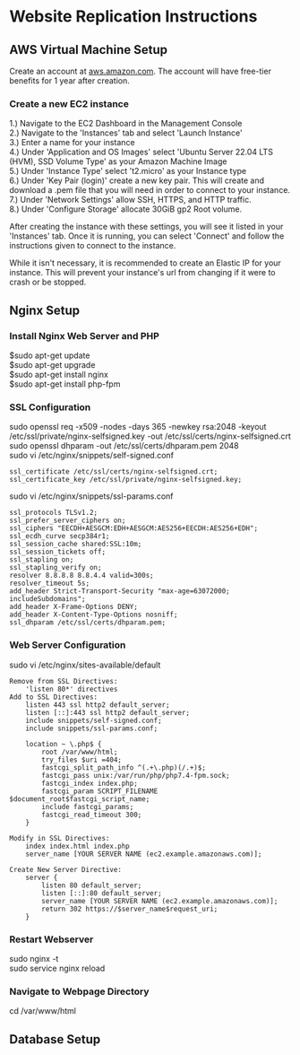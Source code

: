 # Website Replication Instructions
## AWS Virtual Machine Setup
Create an account at [aws.amazon.com](https://aws.amazon.com/).
The account will have free-tier benefits for 1 year after creation.
### Create a new EC2 instance
1.) Navigate to the EC2 Dashboard in the Management Console\
2.) Navigate to the 'Instances' tab and select 'Launch Instance'\
3.) Enter a name for your instance\
4.) Under 'Application and OS Images' select 'Ubuntu Server 22.04 LTS (HVM), SSD Volume Type' as your Amazon Machine Image\
5.) Under 'Instance Type' select 't2.micro' as your Instance type\
6.) Under 'Key Pair (login)' create a new key pair. This will create and download a .pem file that you will need in order to connect to your instance.\
7.) Under 'Network Settings' allow SSH, HTTPS, and HTTP traffic.\
8.) Under 'Configure Storage' allocate 30GiB gp2 Root volume.

After creating the instance with these settings, you will see it listed in your 'Instances' tab. Once it is running, you can select 'Connect' and follow the instructions given to connect to the instance.

While it isn't necessary, it is recommended to create an Elastic IP for your instance. This will prevent your instance's url from changing if it were to crash or be stopped.

## Nginx Setup
### Install Nginx Web Server and PHP
$sudo apt-get update\
$sudo apt-get upgrade\
$sudo apt-get install nginx\
$sudo apt-get install php-fpm

### SSL Configuration
sudo openssl req -x509 -nodes -days 365 -newkey rsa:2048 -keyout /etc/ssl/private/nginx-selfsigned.key -out /etc/ssl/certs/nginx-selfsigned.crt\
sudo openssl dhparam -out /etc/ssl/certs/dhparam.pem 2048\
sudo vi /etc/nginx/snippets/self-signed.conf
```
ssl_certificate /etc/ssl/certs/nginx-selfsigned.crt;
ssl_certificate_key /etc/ssl/private/nginx-selfsigned.key;
```
sudo vi /etc/nginx/snippets/ssl-params.conf
```
ssl_protocols TLSv1.2;
ssl_prefer_server_ciphers on;
ssl_ciphers "EECDH+AESGCM:EDH+AESGCM:AES256+EECDH:AES256+EDH";
ssl_ecdh_curve secp384r1;
ssl_session_cache shared:SSL:10m;
ssl_session_tickets off;
ssl_stapling on;
ssl_stapling_verify on;
resolver 8.8.8.8 8.8.4.4 valid=300s;
resolver_timeout 5s;
add_header Strict-Transport-Security "max-age=63072000; includeSubdomains";
add_header X-Frame-Options DENY;
add_header X-Content-Type-Options nosniff;
ssl_dhparam /etc/ssl/certs/dhparam.pem;
```

### Web Server Configuration
sudo vi /etc/nginx/sites-available/default
```
Remove from SSL Directives:
	'listen 80*' directives
Add to SSL Directives:
	listen 443 ssl http2 default_server;
	listen [::]:443 ssl http2 default_server;
	include snippets/self-signed.conf;
	include snippets/ssl-params.conf;
	
	location ~ \.php$ {
		root /var/www/html;
		try_files $uri =404;
		fastcgi_split_path_info ^(.+\.php)(/.+)$;
		fastcgi_pass unix:/var/run/php/php7.4-fpm.sock;
		fastcgi_index index.php;
		fastcgi_param SCRIPT_FILENAME $document_root$fastcgi_script_name;
		include fastcgi_params;
		fastcgi_read_timeout 300;
	}
	
Modify in SSL Directives:
	index index.html index.php
	server_name [YOUR SERVER NAME (ec2.example.amazonaws.com)];
	
Create New Server Directive:
	server {
		listen 80 default_server;
		listen [::]:80 default_server;
		server_name [YOUR SERVER NAME (ec2.example.amazonaws.com)];
		return 302 https://$server_name$request_uri;
	}
```
### Restart Webserver
sudo nginx -t\
sudo service nginx reload

### Navigate to Webpage Directory
cd /var/www/html

## Database Setup
